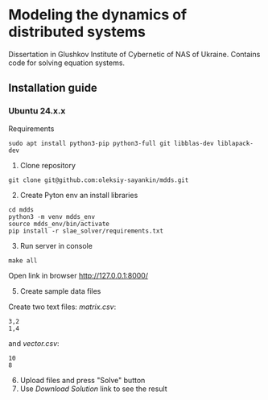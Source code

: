# Modeling the dynamics of distributed systems

Dissertation in Glushkov Institute of Cybernetic of NAS of Ukraine. Contains code for solving equation systems.

## Installation guide

### Ubuntu 24.x.x

Requirements

```
sudo apt install python3-pip python3-full git libblas-dev liblapack-dev
```

1. Clone repository

```
git clone git@github.com:oleksiy-sayankin/mdds.git
```

2. Create Pyton env an install libraries

```
cd mdds
python3 -m venv mdds_env
source mdds_env/bin/activate
pip install -r slae_solver/requirements.txt
```

3. Run server in console

```
make all
```

Open link in browser http://127.0.0.1:8000/

5. Create sample data files

Create two text files: _matrix.csv_:

```
3,2
1,4
```

and _vector.csv_:

``` 
10
8
```

6. Upload files and press "Solve" button
7. Use _Download Solution_ link to see the result